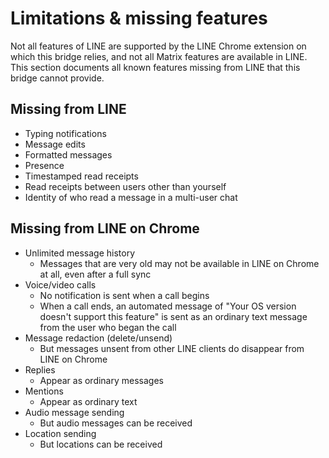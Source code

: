 # Limitations & missing features
Not all features of LINE are supported by the LINE Chrome extension on which this bridge relies, and not all Matrix features are available in LINE. This section documents all known features missing from LINE that this bridge cannot provide.

## Missing from LINE
* Typing notifications
* Message edits
* Formatted messages
* Presence
* Timestamped read receipts
* Read receipts between users other than yourself
* Identity of who read a message in a multi-user chat

## Missing from LINE on Chrome
* Unlimited message history
    * Messages that are very old may not be available in LINE on Chrome at all, even after a full sync
* Voice/video calls
    * No notification is sent when a call begins
    * When a call ends, an automated message of "Your OS version doesn't support this feature" is sent as an ordinary text message from the user who began the call
* Message redaction (delete/unsend)
    * But messages unsent from other LINE clients do disappear from LINE on Chrome
* Replies
    * Appear as ordinary messages
* Mentions
    * Appear as ordinary text
* Audio message sending
    * But audio messages can be received
* Location sending
    * But locations can be received
